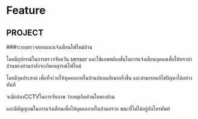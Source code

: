 # Feature
## PROJECT
###ระบบตรวจสอบและแจ้งเตือนไฟไหม้บ้าน

 โดยมีอุปกรณ์ในการตรวจจับควัน sensor  และใช้แอพพลิเคชั่นในการแจ้งเตือนบุคคลเพื่อไห้ทราบ่าบ้านของท่านกำลังจะเกิดเหตุารณ์ไฟไหม้
 
 โดยมีจุดประสงค์ เพื่อที่จะ่วยให้บุคคลภายในบ้านปลอดภัยมากยิ่งขึ้น และสามารถแก้ไขปัญหาได้อย่างทันที
 
 จะมีกล้องCCTVในการจับภาพ ว่าเหตุเกิดส่วนใดของบ้าน
 
 และมีสัญญาณในการแจ้งเตือนเพื่อไห้บุคคลภายในบ้านทราบ ขณะที่ไม่ได้อยู่กับโทรศัพท์
 
 
